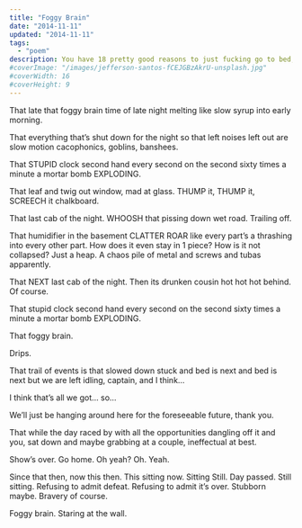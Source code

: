 ```yaml
---
title: "Foggy Brain"
date: "2014-11-11"
updated: "2014-11-11"
tags: 
  - "poem"
description: You have 18 pretty good reasons to just fucking go to bed, but none is quite the right balance of insightful, pragmatic and poetic.
#coverImage: "/images/jefferson-santos-fCEJGBzAkrU-unsplash.jpg"
#coverWidth: 16
#coverHeight: 9
---
```


That late that foggy brain time of late night melting like slow syrup into early morning.

That everything that’s shut down for the night so that left noises left out are slow motion cacophonics, goblins, banshees.

That STUPID clock second hand every second on the second sixty times a minute a mortar bomb EXPLODING.

That leaf and twig out window, mad at glass. THUMP it, THUMP it, SCREECH it chalkboard.

That last cab of the night. WHOOSH that pissing down wet road. Trailing off.

That humidifier in the basement CLATTER ROAR like every part’s a thrashing into every other part. How does it even stay in 1 piece? How is it not collapsed? Just a heap. A chaos pile of metal and screws and tubas apparently.

That NEXT last cab of the night. Then its drunken cousin hot hot hot behind. Of course.

That stupid clock second hand every second on the second sixty times a minute a mortar bomb EXPLODING.

That foggy brain.

Drips.

That trail of events is that slowed down stuck and bed is next and bed is next but we are left idling, captain, and I think…

I think that’s all we got… so…

We’ll just be hanging around here for the foreseeable future, thank you.

That while the day raced by with all the opportunities dangling off it and you, sat down and maybe grabbing at a couple, ineffectual at best.

Show’s over. Go home.
Oh yeah? Oh. Yeah.

Since that then, now this then.
This sitting now.
Sitting Still.
Day passed.
Still sitting.
Refusing to admit defeat.
Refusing to admit it’s over.
Stubborn maybe.
Bravery of course.

Foggy brain.
Staring at the wall.